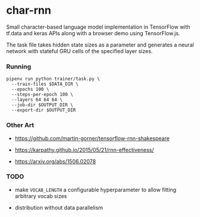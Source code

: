 # char-rnn

Small character-based language model implementation in TensorFlow with tf.data and keras APIs along with a browser demo using TensorFlow.js.

The task file takes hidden state sizes as a parameter and generates a neural network with stateful GRU cells of the specified layer sizes.

### Running

```
pipenv run python trainer/task.py \
  --train-files $DATA_DIR \
  --epochs 100 \
  --steps-per-epoch 100 \
  --layers 64 64 64 \
  --job-dir $OUTPUT_DIR \
  --export-dir $OUTPUT_DIR
```

### Other Art

- https://github.com/martin-gorner/tensorflow-rnn-shakespeare

- https://karpathy.github.io/2015/05/21/rnn-effectiveness/

- https://arxiv.org/abs/1506.02078

### TODO

- make `VOCAB_LENGTH` a configurable hyperparameter to allow fitting arbitrary vocab sizes

- distribution without data parallelism

